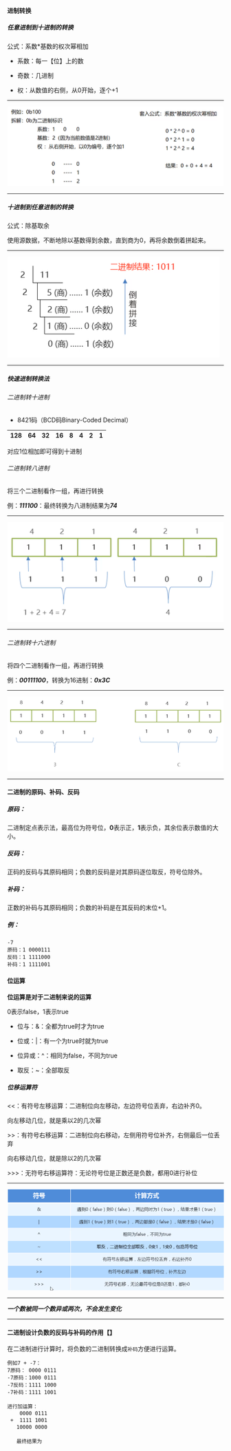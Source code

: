 #### 进制转换

##### 任意进制到十进制的转换

公式：系数*基数的权次幂相加

- 系数：每一【位】上的数

- 奇数：几进制

- 权：从数值的右侧，从0开始，逐个+1

---

![2497360-20210809202555763-234192259](img\2497360-20210809202555763-234192259.png)

---



##### 十进制到任意进制的转换

公式：除基取余

使用源数据，不断地除以基数得到余数，直到商为0，再将余数倒着拼起来。

---

![2497360-20210809202743657-1701427271](img\2497360-20210809202743657-1701427271.png)

---



##### 快速进制转换法

###### 二进制转十进制

- 8421码（BCD码Binary-Coded Decimal）

| 128  | 64   | 32   | 16   | 8    | 4    | 2    | 1    |
| ---- | ---- | ---- | ---- | ---- | ---- | ---- | ---- |

对应1位相加即可得到十进制

###### 二进制转八进制

将三个二进制看作一组，再进行转换

例：***111100***：最终转换为八进制结果为***74***

---

![2497360-20210809202814168-902219604](img\2497360-20210809202814168-902219604.png)

---



###### 二进制转十六进制

将四个二进制看作一组，再进行转换

例：***00111100***，转换为16进制：***0x3C***

---

![2497360-20210809202836067-2076565135](img\2497360-20210809202836067-2076565135.png)

---

#### 二进制的原码、补码、反码

##### 原码：

二进制定点表示法，最高位为符号位，**0**表示正，**1**表示负，其余位表示数值的大小。

##### 反码：

正码的反码与其原码相同；负数的反码是对其原码逐位取反，符号位除外。

##### 补码：

正数的补码与其原码相同；负数的补码是在其反码的末位+1。

##### 例：

```binary
-7
原码：1 0000111
反码：1 1111000
补码：1 1111001
```

#### 位运算

**位运算是对于二进制来说的运算**

0表示false，1表示true

- 位与：&：全都为true时才为true

- 位或：|：有一个为true时就为true

- 位异或：^：相同为false，不同为true

- 取反：~：全部取反

##### 位移运算符

<<：有符号左移运算：二进制位向左移动，左边符号位丢弃，右边补齐0。

向左移动几位，就是乘以2的几次幂

\>\>：有符号右移运算：二进制位向右移动，左侧用符号位补齐，右侧最后一位丢弃

向右移动几位，就是除以2的几次幂

\>\>\>：无符号右移运算符：无论符号位是正数还是负数，都用0进行补位

---

![2497360-20210809202900497-2120599703](img\2497360-20210809202900497-2120599703.png)

---

***一个数被同一个数异或两次，不会发生变化***

---

#### 二进制设计负数的反码与补码的作用【】

在二进制进行计算时，将负数的二进制转换成`补码`方便进行运算。

```
例如7 + -7：
7原码： 0000 0111
-7原码：1000 0111
-7反码：1111 1000
-7补码：1111 1001

进行加运算：
    0000 0111
 +	1111 1001
   10000 0000
   
   最终结果为
```

